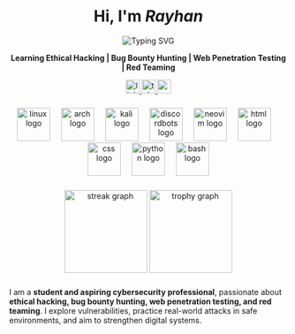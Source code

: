 <h1 align="center">Hi, I'm <i>Rayhan</i></h1>

<p align="center">
  <img src="https://readme-typing-svg.herokuapp.com?font=Fira+Code&weight=600&size=28&pause=1000&center=true&vCenter=true&width=600&lines=Ethical+Hacker;Junior+Pentester;Bug+Hunter;Cybersecurity+Enthusiast" alt="Typing SVG">
</p>

<p align="center">
  <b>Learning Ethical Hacking | Bug Bounty Hunting | Web Penetration Testing | Red Teaming</b>
</p>

<div align="center">
<a href="https://www.linkedin.com/in/rayhan-mahardika-abb8b4354/" target="_blank">
  <img src="https://img.shields.io/static/v1?message=LinkedIn&logo=linkedin&label=&color=242424&logoColor=white&labelColor=&style=for-the-badge" height="25" alt="linkedin logo" />
</a>
<a href="https://t.me/stupidp3rson" target="_blank">
  <img src="https://img.shields.io/static/v1?message=Telegram&logo=telegram&label=&color=242424&logoColor=white&labelColor=&style=for-the-badge" height="25" alt="telegram logo" />
</a>
<a href="mailto:rayhanmahardika576@gmail.com" target="_blank">
  <img src="https://img.shields.io/static/v1?message=Email&logo=gmail&label=&color=242424&logoColor=white&labelColor=&style=for-the-badge" height="25" alt="email logo" />
</a>

</div>

###

<div align="center">
  <img src="https://skillicons.dev/icons?i=linux" height="60" alt="linux logo"  />
  <img width="12" />
  <img src="https://skillicons.dev/icons?i=arch" height="60" alt="arch logo"  />
  <img width="12" />
  <img src="https://skillicons.dev/icons?i=kali" height="60" alt="kali logo"  />
  <img width="12" />
  <img src="https://skillicons.dev/icons?i=discordbots" height="60" alt="discordbots logo"  />
  <img width="12" />
  <img src="https://skillicons.dev/icons?i=neovim" height="60" alt="neovim logo"  />
  <img width="12" />
  <img src="https://skillicons.dev/icons?i=html" height="60" alt="html logo"  />
  <img width="12" />
  <img src="https://skillicons.dev/icons?i=css" height="60" alt="css logo"  />
  <img width="12" />
  <img src="https://skillicons.dev/icons?i=py" height="60" alt="python logo"  />
  <img width="12" />
  <img src="https://skillicons.dev/icons?i=bash" height="60" alt="bash logo"  />
</div>

###

<div align="center">
  <img src="https://streak-stats.demolab.com?user=Rosemary1337&locale=en&mode=daily&theme=dracula&hide_border=false&border_radius=5&order=3" height="150" alt="streak graph"  />
  <img src="https://github-profile-trophy.vercel.app?username=Rosemary1337&theme=dracula&column=-1&row=1&margin-w=8&margin-h=8&no-bg=false&no-frame=false&order=4" height="150" alt="trophy graph"  />
</div>

###
I am a **student and aspiring cybersecurity professional**, passionate about **ethical hacking, bug bounty hunting, web penetration testing, and red teaming**. I explore vulnerabilities, practice real-world attacks in safe environments, and aim to strengthen digital systems.
